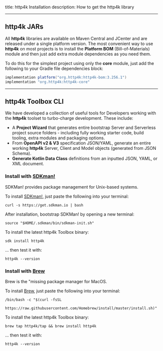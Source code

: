 title: http4k Installation
description: How to get the http4k library

<hr/>

## http4k JARs

All **http4k** libraries are available on Maven Central and JCenter and are released under a single platform version. The most convenient way to use **http4k** on most projects is to install the **Platform BOM** (Bill-of-Materials) module and then just add extra module dependencies as you need them. 

To do this for the simplest project using only the **core** module, just add the following to your Gradle file dependencies block:

```groovy
implementation platform("org.http4k:http4k-bom:3.256.1")
implementation "org.http4k:http4k-core"
```

<hr/>

## http4k Toolbox CLI
We have developed a collection of useful tools for Developers working with the **http4k** toolset to turbo-charge
development. These include:

- A **Project Wizard** that generates entire bootstrap Server and Serverless project source folders - including 
fully working starter code, build tooling, extra modules and packaging options.
- From **OpenAPI v2 & V3** specification JSON/YAML, generate an entire working **http4k** Server, Client and Model objects (generated from JSON Schema).
- **Generate Kotlin Data Class** definitions from an inputted JSON, YAML, or XML document.

### Install with <a href="https://sdkman.io/">SDKman!</a>
SDKMan! provides package management for Unix-based systems.

To install <a href="https://sdkman.io/">SDKman!</a>, just paste the following into your terminal:
```
curl -s https://get.sdkman.io | bash
```

After installation, bootstrap SDKMan! by opening a new terminal:
```
source "$HOME/.sdkman/bin/sdkman-init.sh"
```

To install the latest http4k Toolbox binary:
```
sdk install http4k
```
... then test it with:
```
http4k --version
```

### Install with <a href="https://brew.sh/">Brew</a>
Brew is the "missing package manager for MacOS.

To install <a href="https://brew.sh/">Brew</a>, just paste the following into your terminal:
```
/bin/bash -c "$(curl -fsSL
    https://raw.githubusercontent.com/Homebrew/install/master/install.sh)"
```

To install the latest http4k Toolbox binary:
```
brew tap http4k/tap && brew install http4k
```
... then test it with:
```
http4k --version
```
